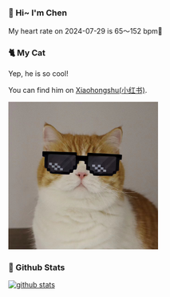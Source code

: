 ### 👋 Hi~ I'm Chen 

My heart rate on 2024-07-29 is 65～152 bpm💖

### 🐈 My Cat
Yep, he is so cool!

You can find him on [Xiaohongshu(小红书)](https://www.xiaohongshu.com/user/profile/5f0565e100000000010051f5).

<img src="/images/mycat.jpg" width="300px" />

### 🧐 Github Stats
[![github stats](https://github-readme-stats.vercel.app/api?username=z1cheng&show_icons=true&theme=default)](https://github.com/anuraghazra/github-readme-stats)

